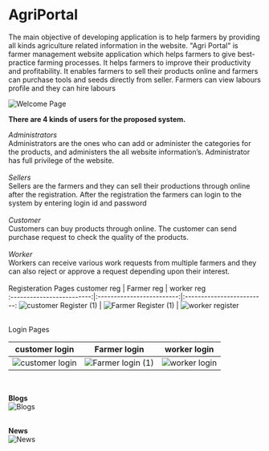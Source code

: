 # AgriPortal

The main objective of developing application is to help farmers by providing all kinds agriculture related information in the website.
"Agri Portal" is farmer management website application which helps farmers to give best-practice farming processes. It helps farmers to improve their productivity and profitability. It enables farmers to sell their products online and farmers can purchase tools and seeds directly from seller. Farmers can view labours profile and they can hire labours


![Welcome Page](https://user-images.githubusercontent.com/83111706/119300908-33bfac00-bc7f-11eb-8f5a-5f2a7e31231b.PNG)

**There are 4 kinds of users for the proposed system.**

 *Administrators*  
Administrators are the ones who can add or administer the categories for the products, and administers the all website information’s. Administrator has full privilege of the website.  
<br/>*Sellers*  
Sellers are the farmers and they can sell their productions through online after the registration. After the registration the farmers can login to the system by entering login id and password  
<br/>*Customer*  
Customers can buy products through online. The customer can send purchase request to check the quality of the products.  
<br/>*Worker*  
Workers can receive various work requests from multiple farmers and they can also reject or approve a request depending upon their interest.  
<br/>
Registeration Pages
customer reg            |  Farmer reg          |  worker reg        
:-------------------------:|:-------------------------:|:-------------------------:
![customer Register (1)](https://user-images.githubusercontent.com/83111706/119305168-ff032300-bc85-11eb-9cbf-ca78099fcc1a.PNG) |  ![Farmer Register (1)](https://user-images.githubusercontent.com/83111706/119305122-eeeb4380-bc85-11eb-88f2-d5103f22d034.PNG) | ![worker register](https://user-images.githubusercontent.com/83111706/119305184-05919a80-bc86-11eb-82b0-2f712495098b.PNG)

<br/>
Login Pages  

customer login            |  Farmer login          |  worker login         
:-------------------------:|:-------------------------:|:-------------------------:
![customer login](https://user-images.githubusercontent.com/83111706/119304318-b5fe9f00-bc84-11eb-97dc-b9b8d5a7630f.PNG)  |  ![Farmer login (1)](https://user-images.githubusercontent.com/83111706/119304776-5f459500-bc85-11eb-8e65-abb90bdaa986.PNG) | ![worker login](https://user-images.githubusercontent.com/83111706/119304908-9d42b900-bc85-11eb-9aa5-1e7ece69a16a.PNG)
<br/>

**Blogs**  
![Blogs](https://user-images.githubusercontent.com/83111706/119305429-5a351580-bc86-11eb-9bb9-dd833aa7fad1.PNG)  
<br/>

**News**  
![News](https://user-images.githubusercontent.com/83111706/119305517-75078a00-bc86-11eb-906b-f5ba769564ab.PNG)




